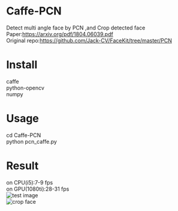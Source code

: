# Caffe-PCN
Detect multi angle face by PCN ,and Crop detected face  
Paper:https://arxiv.org/pdf/1804.06039.pdf  
Original repo:https://github.com/Jack-CV/FaceKit/tree/master/PCN
# Install 
caffe  
python-opencv  
numpy
# Usage
cd Caffe-PCN  
python pcn_caffe.py  
# Result
on CPU(i5):7-9 fps  
on GPU(1080ti):28-31 fps  
![test image](https://github.com/daixiangzi/Caffe-PCN/blob/master/results/test.jpg)  
![crop face](https://github.com/daixiangzi/Caffe-PCN/blob/master/results/crop.jpg)  

